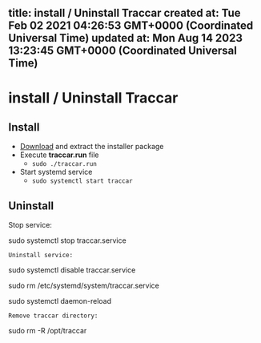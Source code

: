 
title: install / Uninstall Traccar
created at: Tue Feb 02 2021 04:26:53 GMT+0000 (Coordinated Universal Time)
updated at: Mon Aug 14 2023 13:23:45 GMT+0000 (Coordinated Universal Time)
---

# install / Uninstall Traccar

## Install

-   [Download](https://www.traccar.org/download/) and extract the installer package
-   Execute **traccar.run** file
    -   `sudo ./traccar.run`
-   Start systemd service
    -   `sudo systemctl start traccar`

## **Uninstall**

Stop service:

sudo systemctl stop traccar.service

    Uninstall service:

sudo systemctl disable traccar.service

sudo rm /etc/systemd/system/traccar.service

sudo systemctl daemon-reload

    Remove traccar directory:

sudo rm -R /opt/traccar

          